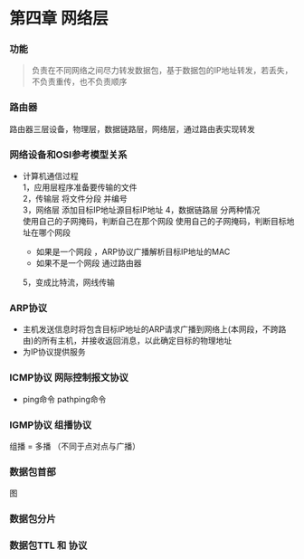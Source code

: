 ﻿# 第四章 网络层
### 功能   
> 负责在不同网络之间尽力转发数据包，基于数据包的IP地址转发，若丢失，不负责重传，也不负责顺序 

### 路由器  
路由器三层设备，物理层，数据链路层，网络层，通过路由表实现转发    
### 网络设备和OSI参考模型关系   
* 计算机通信过程   
1，应用层程序准备要传输的文件   
2，传输层 将文件分段 并编号  
3，网络层 添加目标IP地址源目标IP地址 4，数据链路层 分两种情况  
        使用自己的子网掩码，判断自己在那个网段  使用自己的子网掩码，判断目标地址在哪个网段   
    * 如果是一个网段 ，ARP协议广播解析目标IP地址的MAC 
    * 如果不是一个网段  通过路由器  
    
    5，变成比特流，网线传输   
### ARP协议   
* 主机发送信息时将包含目标IP地址的ARP请求广播到网络上(本网段，不跨路由)的所有主机，并接收返回消息，以此确定目标的物理地址   
* 为IP协议提供服务  
### ICMP协议 网际控制报文协议  
* ping命令  pathping命令   
### IGMP协议  组播协议 
组播 = 多播  （不同于点对点与广播）   
### 数据包首部   
图   
### 数据包分片  
### 数据包TTL 和 协议










